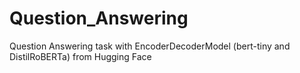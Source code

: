 # Question_Answering
Question Answering task with EncoderDecoderModel (bert-tiny and DistilRoBERTa) from Hugging Face
